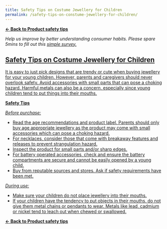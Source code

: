 ```yaml
---
title: Safety Tips on Costume Jewellery for Children
permalink: /safety-tips-on-constume-jewellery-for-children/
---
```

**[&#8592; Back to Product safety tips](/consumers/product-safety-tips/children-product)**

*Help us improve by better understanding consumer habits. Please spare 5mins to fill out this <a href = "https://form.gov.sg/63a160c3cf15ee00129a4ab4">simple survey.*

## Safety Tips on Costume Jewellery for Children
It is easy to just pick designs that are trendy or cute when buying jewellery for your young children. However, parents and caregivers should never overlook safety. Avoid accessories with small parts that can pose a choking hazard. Harmful metals can also be a concern, especially since young children tend to put things into their mouths.

**Safety Tips**

*Before purchase:*
* Read the age recommendations and product label. Parents should only buy age appropriate jewellery as the product may come with small accessories which can pose a choking hazard.
* For necklaces, consider those that come with breakaway features and releases to prevent strangulation hazard.
* Inspect the product for small parts and/or sharp edges.
* For battery operated accessories, check and ensure the battery compartments are secure and cannot be easily opened by a young child.
* Buy from reputable sources and stores. Ask if safety requirements have been met.

*During use:*
* Make sure your children do not place jewellery into their mouths.
* If your children have the tendency to put objects in their mouths, do not give them metal chains or pendants to wear. Metals like lead, cadmium or nickel tend to leach out when chewed or swallowed.

**[&#8592; Back to Product safety tips](/consumers/product-safety-tips/children-product)**